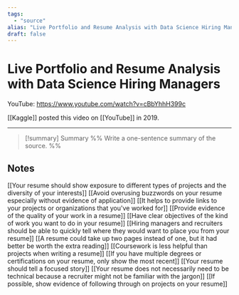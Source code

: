 ```yaml
---
tags:
  - "source"
alias: "Live Portfolio and Resume Analysis with Data Science Hiring Managers"
draft: false
---
```


# Live Portfolio and Resume Analysis with Data Science Hiring Managers

YouTube: https://www.youtube.com/watch?v=cBbYhhH399c

[[Kaggle]] posted this video on [[YouTube]] in 2019.

---
> [!summary] Summary
> %% Write a one-sentence summary of the source. %%

## Notes
[[Your resume should show exposure to different types of projects and the diversity of your interests]]
[[Avoid overusing buzzwords on your resume especially without evidence of application]]
[[It helps to provide links to your projects or organizations that you've worked for]]
[[Provide evidence of the quality of your work in a resume]]
[[Have clear objectives of the kind of work you want to do in your resume]]
[[Hiring managers and recruiters should be able to quickly tell where they would want to place you from your resume]]
[[A resume could take up two pages instead of one, but it had better be worth the extra reading]]
[[Coursework is less helpful than projects when writing a resume]]
[[If you have multiple degrees or certifications on your resume, only show the most recent]]
[[Your resume should tell a focused story]]
[[Your resume does not necessarily need to be technical because a recruiter might not be familiar with the jargon]]
[[If possible, show evidence of following through on projects on your resume]]
